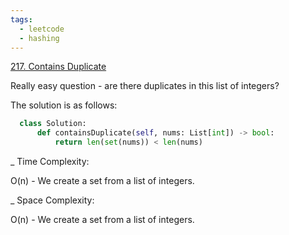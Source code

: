 ```yaml
---
tags:
  - leetcode
  - hashing
---
```


<a href="https://leetcode.com/problems/contains-duplicate/">217. Contains
Duplicate</a>

Really easy question - are there duplicates in this list of integers?

The solution is as follows:

```python
  class Solution:
      def containsDuplicate(self, nums: List[int]) -> bool:
          return len(set(nums)) < len(nums)
```

\_ Time Complexity:

O(n) - We create a set from a list of integers.

\_ Space Complexity:

O(n) - We create a set from a list of integers.
